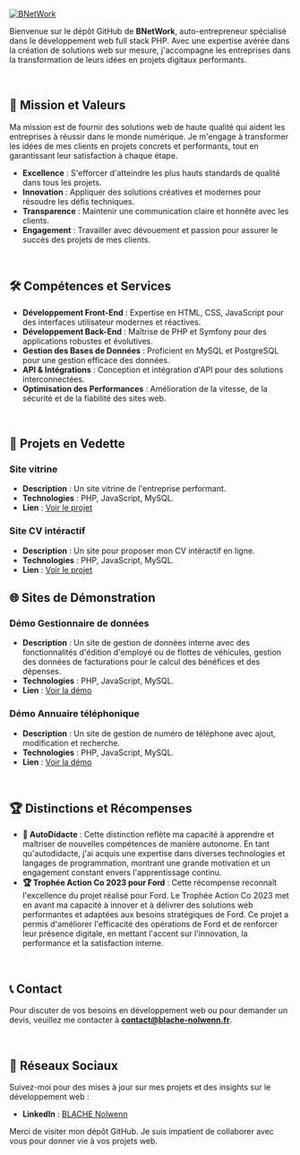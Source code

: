 [![BNetWork](https://www.blache-nolwenn.fr/public/image/logo/blache/logo-full.webp)](https://www.blache-nolwenn.fr)


Bienvenue sur le dépôt GitHub de **BNetWork**, auto-entrepreneur spécialisé dans le développement web full stack PHP.
Avec une expertise avérée dans la création de solutions web sur mesure, j'accompagne les entreprises dans la transformation de leurs idées en projets digitaux performants.

<br>

## 🎯 Mission et Valeurs

Ma mission est de fournir des solutions web de haute qualité qui aident les entreprises à réussir dans le monde numérique. Je m'engage à transformer les idées de mes clients en projets concrets et performants, tout en garantissant leur satisfaction à chaque étape.

- **Excellence** : S'efforcer d'atteindre les plus hauts standards de qualité dans tous les projets.
- **Innovation** : Appliquer des solutions créatives et modernes pour résoudre les défis techniques.
- **Transparence** : Maintenir une communication claire et honnête avec les clients.
- **Engagement** : Travailler avec dévouement et passion pour assurer le succès des projets de mes clients.

<br>

## 🛠️ Compétences et Services

- **Développement Front-End** : Expertise en HTML, CSS, JavaScript pour des interfaces utilisateur modernes et réactives.
- **Développement Back-End** : Maîtrise de PHP et Symfony pour des applications robustes et évolutives.
- **Gestion des Bases de Données** : Proficient en MySQL et PostgreSQL pour une gestion efficace des données.
- **API & Intégrations** : Conception et intégration d'API pour des solutions interconnectées.
- **Optimisation des Performances** : Amélioration de la vitesse, de la sécurité et de la fiabilité des sites web.

<br>

## 🌟 **Projets en Vedette**

### Site vitrine
- **Description** : Un site vitrine de l'entreprise performant.
- **Technologies** : PHP, JavaScript, MySQL.
- **Lien** : [Voir le projet](https://www.blache-nolwenn.fr)

### Site CV intéractif
- **Description** : Un site pour proposer mon CV intéractif en ligne.
- **Technologies** : PHP, JavaScript, MySQL.
- **Lien** : [Voir le projet](https://www.cv.blache-nolwenn.fr)

## 🌐 **Sites de Démonstration**

### Démo Gestionnaire de données
- **Description** : Un site de gestion de données interne avec des fonctionnalités d'édition d'employé ou de flottes de véhicules, gestion des données de facturations pour le calcul des bénéfices et des dépenses.
- **Technologies** : PHP, JavaScript, MySQL.
- **Lien** : [Voir la démo](https://www.demo.data-manager.blache-nolwenn.fr)

### Démo Annuaire téléphonique
- **Description** : Un site de gestion de numéro de téléphone avec ajout, modification et recherche.
- **Technologies** : PHP, JavaScript, MySQL.
- **Lien** : [Voir la démo](https://demo.phone-book.blache-nolwenn.fr)

<br>

## 🏆 Distinctions et Récompenses

- **📃 AutoDidacte** : Cette distinction reflète ma capacité à apprendre et maîtriser de nouvelles compétences de manière autonome.
En tant qu'autodidacte, j'ai acquis une expertise dans diverses technologies et langages de programmation, montrant une grande motivation et un engagement constant envers l'apprentissage continu.
- **🏆 Trophée Action Co 2023 pour Ford** : Cette récompense reconnaît l'excellence du projet réalisé pour Ford. Le Trophée Action Co 2023 met en avant ma capacité à innover et à délivrer des solutions web performantes et adaptées aux besoins stratégiques de Ford.
Ce projet a permis d'améliorer l'efficacité des opérations de Ford et de renforcer leur présence digitale, en mettant l'accent sur l'innovation, la performance et la satisfaction interne.
 
<br>

## 📞 Contact

Pour discuter de vos besoins en développement web ou pour demander un devis, veuillez me contacter à **[contact@blache-nolwenn.fr](mailto:contact@blache-nolwenn.fr)**.

<br>

## 🔗 Réseaux Sociaux

Suivez-moi pour des mises à jour sur mes projets et des insights sur le développement web :

- **LinkedIn** : [BLACHE Nolwenn](www.linkedin.com/in/bn-web)

Merci de visiter mon dépôt GitHub. Je suis impatient de collaborer avec vous pour donner vie à vos projets web.
